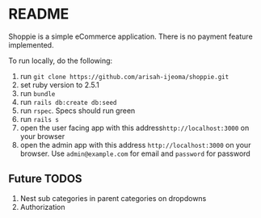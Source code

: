 # README

Shoppie is a simple eCommerce application. There is no payment feature implemented.

To run locally, do the following:
1. run `git clone https://github.com/arisah-ijeoma/shoppie.git`
1. set ruby version to 2.5.1
1. run `bundle`
1. run `rails db:create db:seed`
1. run `rspec`. Specs should run green
1. run `rails s`
1. open the user facing app with this address`http://localhost:3000` on your browser
1. open the admin app with this address `http://localhost:3000` on your browser. Use `admin@example.com` for email and `password` for password

## Future TODOS
1. Nest sub categories in parent categories on dropdowns
1. Authorization
